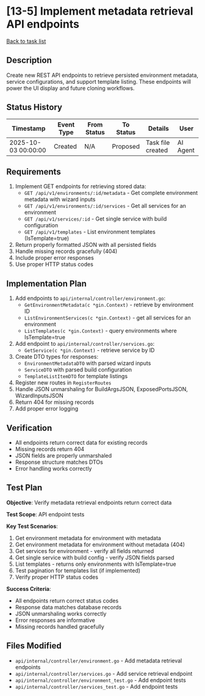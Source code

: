# [13-5] Implement metadata retrieval API endpoints

[Back to task list](./tasks.md)

## Description

Create new REST API endpoints to retrieve persisted environment metadata, service configurations, and support template listing. These endpoints will power the UI display and future cloning workflows.

## Status History

| Timestamp | Event Type | From Status | To Status | Details | User |
|-----------|------------|-------------|-----------|---------|------|
| 2025-10-03 00:00:00 | Created | N/A | Proposed | Task file created | AI Agent |

## Requirements

1. Implement GET endpoints for retrieving stored data:
   - `GET /api/v1/environments/:id/metadata` - Get complete environment metadata with wizard inputs
   - `GET /api/v1/environments/:id/services` - Get all services for an environment
   - `GET /api/v1/services/:id` - Get single service with build configuration
   - `GET /api/v1/templates` - List environment templates (IsTemplate=true)
2. Return properly formatted JSON with all persisted fields
3. Handle missing records gracefully (404)
4. Include proper error responses
5. Use proper HTTP status codes

## Implementation Plan

1. Add endpoints to `api/internal/controller/environment.go`:
   - `GetEnvironmentMetadata(c *gin.Context)` - retrieve by environment ID
   - `ListEnvironmentServices(c *gin.Context)` - get all services for an environment
   - `ListTemplates(c *gin.Context)` - query environments where IsTemplate=true
2. Add endpoint to `api/internal/controller/services.go`:
   - `GetService(c *gin.Context)` - retrieve service by ID
3. Create DTO types for responses:
   - `EnvironmentMetadataDTO` with parsed wizard inputs
   - `ServiceDTO` with parsed build configuration
   - `TemplateListItemDTO` for template listings
4. Register new routes in `RegisterRoutes`
5. Handle JSON unmarshaling for BuildArgsJSON, ExposedPortsJSON, WizardInputsJSON
6. Return 404 for missing records
7. Add proper error logging

## Verification

- All endpoints return correct data for existing records
- Missing records return 404
- JSON fields are properly unmarshaled
- Response structure matches DTOs
- Error handling works correctly

## Test Plan

**Objective**: Verify metadata retrieval endpoints return correct data

**Test Scope**: API endpoint tests

**Key Test Scenarios**:
1. Get environment metadata for environment with metadata
2. Get environment metadata for environment without metadata (404)
3. Get services for environment - verify all fields returned
4. Get single service with build config - verify JSON fields parsed
5. List templates - returns only environments with IsTemplate=true
6. Test pagination for templates list (if implemented)
7. Verify proper HTTP status codes

**Success Criteria**:
- All endpoints return correct status codes
- Response data matches database records
- JSON unmarshaling works correctly
- Error responses are informative
- Missing records handled gracefully

## Files Modified

- `api/internal/controller/environment.go` - Add metadata retrieval endpoints
- `api/internal/controller/services.go` - Add service retrieval endpoint
- `api/internal/controller/environment_test.go` - Add endpoint tests
- `api/internal/controller/services_test.go` - Add endpoint tests
